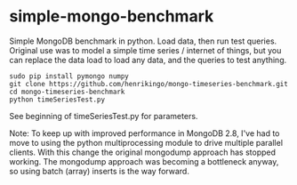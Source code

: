 simple-mongo-benchmark
======================

Simple MongoDB benchmark in python. Load data, then run test queries. Original 
use was to model a simple time series / internet of things, but you can replace 
the data load to load any data, and the queries to test anything.

    sudo pip install pymongo numpy
    git clone https://github.com/henrikingo/mongo-timeseries-benchmark.git
    cd mongo-timeseries-benchmark
    python timeSeriesTest.py


See beginning of timeSeriesTest.py for parameters.



Note: To keep up with improved performance in MongoDB 2.8, I've had to move to
using the python multiprocessing module to drive multiple parallel clients.
With this change the original mongodump approach has stopped working. The 
mongodump approach was becoming a bottleneck anyway, so using batch (array) 
inserts is the way forward.
